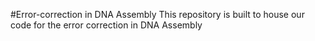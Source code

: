 #Error-correction in DNA Assembly
This repository is built to house our code for the error correction in DNA Assembly
